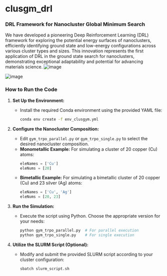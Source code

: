 # clusgm_drl
### DRL Framework for Nanocluster Global Minimum Search 
We have developed a pioneering Deep Reinforcement Learning (DRL) framework for exploring the potential energy surfaces of nanoclusters, efficiently identifying ground state and low-energy configurations across various cluster types and sizes. This innovation represents the first application of DRL in the ground state search for nanoclusters, demonstrating exceptional adaptability and potential for advancing materials science.
![image](https://github.com/rajeshkochi444/clusgm_drl/assets/40799655/0547a99e-ad53-4427-be5d-3a10084148a3)

![image](https://github.com/rajeshkochi444/clusgm_drl/assets/40799655/073b9e61-9ab2-4308-8e0c-f646a9a4f5de)

### How to Run the Code

1. **Set Up the Environment:**
   - Install the required Conda environment using the provided YAML file:
     ```bash
     conda env create -f env_clusgym.yml
     ```

2. **Configure the Nanocluster Composition:**
   - Edit `gym_trpo_parallel.py` or `gym_trpo_single.py` to select the desired nanocluster composition.
   - **Monometallic Example:** For simulating a cluster of 20 copper (Cu) atoms:
     ```python
     eleNames = ['Cu']
     eleNums = [20]
     ```
   - **Bimetallic Example:** For simulating a bimetallic cluster of 20 copper (Cu) and 23 silver (Ag) atoms:
     ```python
     eleNames = ['Cu', 'Ag']
     eleNums = [20, 23]
     ```

3. **Run the Simulation:**
   - Execute the script using Python. Choose the appropriate version for your needs:
     ```bash
     python gym_trpo_parallel.py  # For parallel execution
     python gym_trpo_single.py    # For single execution
     ```

4. **Utilize the SLURM Script (Optional):**
   - Modify and submit the provided SLURM script according to your cluster configuration:
     ```bash
     sbatch slurm_script.sh
     ```
